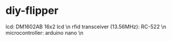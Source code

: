 # diy-flipper

lcd: DM1602AB 16x2 lcd  \n
rfid transceiver (13.56MHz): RC-522 \n
microcontroller: arduino nano \n
